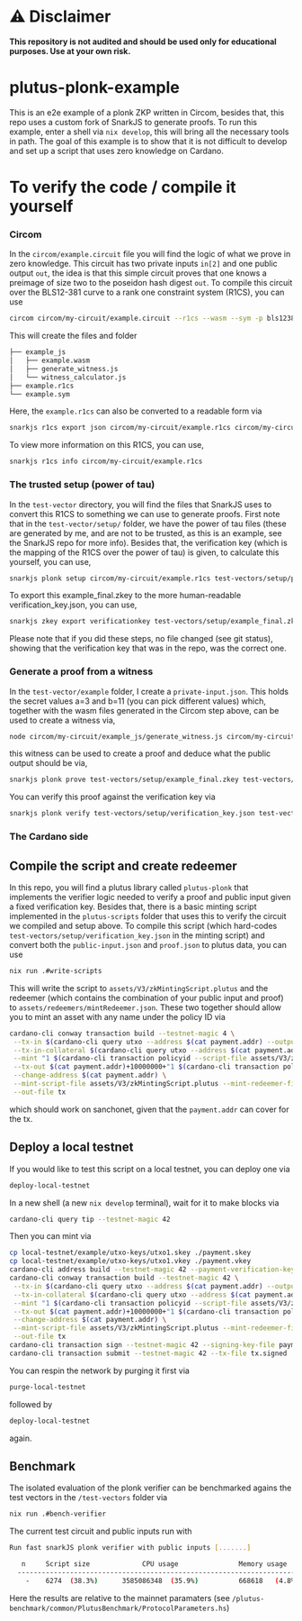 # ⚠️ Disclaimer

**This repository is not audited and should be used only for educational purposes. Use at your own risk.**
# plutus-plonk-example
This is an e2e example of a plonk ZKP written in Circom, besides that, this repo uses a custom fork of SnarkJS to generate proofs. To run this example, enter a shell via `nix develop`, this will bring all the necessary tools in path. The goal of this example is to show that it is not difficult to develop and set up a script that uses zero knowledge on Cardano.

# To verify the code / compile it yourself

### Circom
In the `circom/example.circuit` file you will find the logic of what we prove in zero knowledge. This circuit has two private inputs `in[2]` and one public output `out`, the idea is that this simple circuit proves that one knows a preimage of size two to the poseidon hash digest `out`. To compile this circuit over the BLS12-381 curve to a rank one constraint system (R1CS), you can use
```bash
circom circom/my-circuit/example.circuit --r1cs --wasm --sym -p bls12381 -o circom/my-circuit
```
This will create the files and folder
```bash
├── example_js
│   ├── example.wasm
│   ├── generate_witness.js
│   └── witness_calculator.js
├── example.r1cs
└── example.sym
```
Here, the `example.r1cs` can also be converted to a readable form via
```bash
snarkjs r1cs export json circom/my-circuit/example.r1cs circom/my-circuit/example.r1cs.json
```
To view more information on this R1CS, you can use,
```bash
snarkjs r1cs info circom/my-circuit/example.r1cs
```

### The trusted setup (power of tau)
In the `test-vector` directory, you will find the files that SnarkJS uses to convert this R1CS to something we can use to generate proofs. First note that in the `test-vector/setup/` folder, we have the power of tau files (these are generated by me, and are not to be trusted, as this is an example, see the SnarkJS repo for more info). Besides that, the verification key (which is the mapping of the R1CS over the power of tau) is given, to calculate this yourself, you can use,
```bash
snarkjs plonk setup circom/my-circuit/example.r1cs test-vectors/setup/pot_final.ptau test-vectors/setup/example_final.zkey
```
To export this example_final.zkey to the more human-readable verification_key.json, you can use,
```bash
snarkjs zkey export verificationkey test-vectors/setup/example_final.zkey test-vectors/setup/verification_key.json
```
Please note that if you did these steps, no file changed (see git status), showing that the verification key that was in the repo, was the correct one.

### Generate a proof from a witness
In the `test-vector/example` folder, I create a `private-input.json`. This holds the secret values a=3 and b=11 (you can pick different values) which, together with the wasm files generated in the Circom step above, can be used to create a witness via,
```bash
node circom/my-circuit/example_js/generate_witness.js circom/my-circuit/example_js/example.wasm test-vectors/example/private-input.json test-vectors/example/witness.wtns
```
this witness can be used to create a proof and deduce what the public output should be via,
```bash
snarkjs plonk prove test-vectors/setup/example_final.zkey test-vectors/example/witness.wtns test-vectors/example/proof.json test-vectors/example/public-input.json
```
You can verify this proof against the verification key via
```bash
snarkjs plonk verify test-vectors/setup/verification_key.json test-vectors/example/public-input.json test-vectors/example/proof.json
```
### The Cardano side
## Compile the script and create redeemer
In this repo, you will find a plutus library called `plutus-plonk` that implements the verifier logic needed to verify a proof and public input given a fixed verification key. Besides that, there is a basic minting script implemented in the `plutus-scripts` folder that uses this to verify the circuit we compiled and setup above. To compile this script (which hard-codes `test-vectors/setup/verification_key.json` in the minting script) and convert both the `public-input.json` and `proof.json` to plutus data, you can use
```bash
nix run .#write-scripts
```
This will write the script to `assets/V3/zkMintingScript.plutus` and the redeemer (which contains the combination of your public input and proof) to `assets/redeemers/mintRedeemer.json`. These two together should allow you to mint an asset with any name under the policy ID via
```bash
cardano-cli conway transaction build --testnet-magic 4 \
 --tx-in $(cardano-cli query utxo --address $(cat payment.addr) --output-json --testnet-magic 42 | jq -r 'keys[0]') \
 --tx-in-collateral $(cardano-cli query utxo --address $(cat payment.addr) --output-json --testnet-magic 4 | jq -r 'keys[0]') \
 --mint "1 $(cardano-cli transaction policyid --script-file assets/V3/zkMintingScript.plutus).eeeeee" \
 --tx-out $(cat payment.addr)+10000000+"1 $(cardano-cli transaction policyid --script-file assets/V3/zkMintingScript.plutus).eeeeee" \
 --change-address $(cat payment.addr) \
 --mint-script-file assets/V3/zkMintingScript.plutus --mint-redeemer-file assets/redeemers/mintRedeemer.json \
 --out-file tx
 ```
which should work on sanchonet, given that the `payment.addr` can cover for the tx.
## Deploy a local testnet
If you would like to test this script on a local testnet, you can deploy one via
```bash
deploy-local-testnet
```
In a new shell (a new `nix develop` terminal), wait for it to make blocks via
```bash
cardano-cli query tip --testnet-magic 42
```
Then you can mint via
```bash
cp local-testnet/example/utxo-keys/utxo1.skey ./payment.skey
cp local-testnet/example/utxo-keys/utxo1.vkey ./payment.vkey
cardano-cli address build --testnet-magic 42 --payment-verification-key-file payment.vkey > payment.addr
cardano-cli conway transaction build --testnet-magic 42 \
 --tx-in $(cardano-cli query utxo --address $(cat payment.addr) --output-json --testnet-magic 42 | jq -r 'keys[0]') \
 --tx-in-collateral $(cardano-cli query utxo --address $(cat payment.addr) --output-json --testnet-magic 42 | jq -r 'keys[0]') \
 --mint "1 $(cardano-cli transaction policyid --script-file assets/V3/zkMintingScript.plutus).eeeeee" \
 --tx-out $(cat payment.addr)+10000000+"1 $(cardano-cli transaction policyid --script-file assets/V3/zkMintingScript.plutus).eeeeee" \
 --change-address $(cat payment.addr) \
 --mint-script-file assets/V3/zkMintingScript.plutus --mint-redeemer-file assets/redeemers/mintRedeemer.json \
 --out-file tx
cardano-cli transaction sign --testnet-magic 42 --signing-key-file payment.skey --tx-body-file tx --out-file tx.signed
cardano-cli transaction submit --testnet-magic 42 --tx-file tx.signed
```
You can respin the network by purging it first via
```bash
purge-local-testnet
```
followed by
```bash
deploy-local-testnet
```
again.

## Benchmark
The isolated evaluation of the plonk verifier can be benchmarked agains the test vectors in the `/test-vectors` folder via
```bash
nix run .#bench-verifier
```
The current test circuit and public inputs run with
```bash
Run fast snarkJS plonk verifier with public inputs [.......]

   n     Script size             CPU usage               Memory usage
  ----------------------------------------------------------------------
    -    6274  (38.3%)      3585086348  (35.9%)          668618   (4.8%) 
```
Here the results are relative to the mainnet paramaters (see `/plutus-benchmark/common/PlutusBenchmark/ProtocolParameters.hs`)
